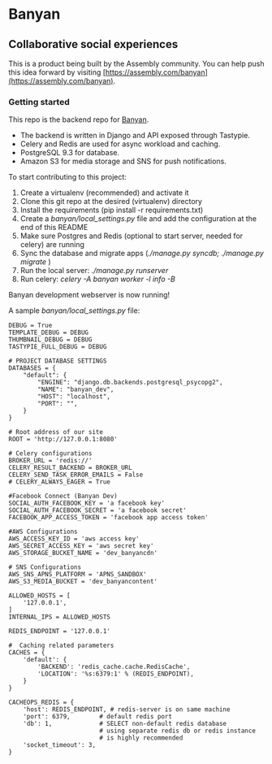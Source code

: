 # Banyan

## Collaborative social experiences

This is a product being built by the Assembly community. You can help push this idea forward by visiting [https://assembly.com/banyan](https://assembly.com/banyan).

### Getting started

This repo is the backend repo for [Banyan](www.banyan.io).
- The backend is written in Django and API exposed through Tastypie.
- Celery and Redis are used for async workload and caching.
- PostgreSQL 9.3 for database.
- Amazon S3 for media storage and SNS for push notifications.

To start contributing to this project:

1. Create a virtualenv (recommended) and activate it
2. Clone this git repo at the desired (virtualenv) directory
3. Install the requirements (pip install -r requirements.txt)
4. Create a *banyan/local_settings.py* file and add the configuration at the end of this README
5. Make sure Postgres and Redis (optional to start server, needed for celery) are running
6. Sync the database and migrate apps (*./manage.py syncdb; ./manage.py migrate <apps>*)
7. Run the local server: *./manage.py runserver*
8. Run celery: *celery -A banyan worker -l info -B*

Banyan development webserver is now running!

A sample *banyan/local_settings.py* file:
```
DEBUG = True
TEMPLATE_DEBUG = DEBUG
THUMBNAIL_DEBUG = DEBUG
TASTYPIE_FULL_DEBUG = DEBUG

# PROJECT DATABASE SETTINGS
DATABASES = {
    "default": {
        "ENGINE": "django.db.backends.postgresql_psycopg2",
        "NAME": "banyan_dev",
        "HOST": "localhost",
        "PORT": "",
    }
}

# Root address of our site
ROOT = 'http://127.0.0.1:8080'

# Celery configurations
BROKER_URL = 'redis://'
CELERY_RESULT_BACKEND = BROKER_URL
CELERY_SEND_TASK_ERROR_EMAILS = False
# CELERY_ALWAYS_EAGER = True

#Facebook Connect (Banyan Dev)
SOCIAL_AUTH_FACEBOOK_KEY = 'a facebook key'
SOCIAL_AUTH_FACEBOOK_SECRET = 'a facebook secret'
FACEBOOK_APP_ACCESS_TOKEN = 'facebook app access token'

#AWS Configurations
AWS_ACCESS_KEY_ID = 'aws access key'
AWS_SECRET_ACCESS_KEY = 'aws secret key' 
AWS_STORAGE_BUCKET_NAME = 'dev_banyancdn'

# SNS Configurations
AWS_SNS_APNS_PLATFORM = 'APNS_SANDBOX'
AWS_S3_MEDIA_BUCKET = 'dev_banyancontent'

ALLOWED_HOSTS = [
    '127.0.0.1',
]
INTERNAL_IPS = ALLOWED_HOSTS

REDIS_ENDPOINT = '127.0.0.1'

#  Caching related parameters
CACHES = {
    'default': {
        'BACKEND': 'redis_cache.cache.RedisCache',
        'LOCATION': '%s:6379:1' % (REDIS_ENDPOINT),
    }
}

CACHEOPS_REDIS = {
    'host': REDIS_ENDPOINT, # redis-server is on same machine
    'port': 6379,        # default redis port
    'db': 1,             # SELECT non-default redis database
                         # using separate redis db or redis instance
                         # is highly recommended
    'socket_timeout': 3,
}
```
